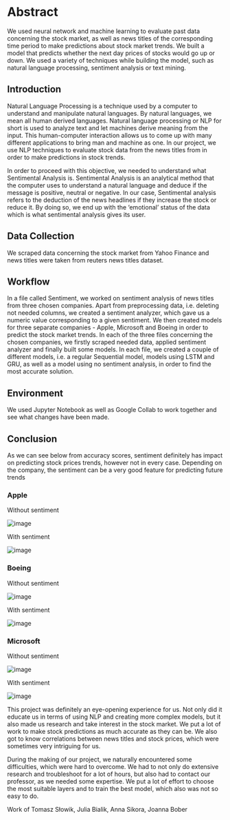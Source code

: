 
# Abstract
We used neural network and machine learning  to evaluate past data concerning the stock market, as well as news titles of the corresponding time period to make predictions about stock market trends. We built a model that predicts whether the next day prices of stocks would go up or down. We used a variety of techniques while building the model, such as natural language processing, sentiment analysis or text mining.

## Introduction
Natural Language Processing is a technique used by a computer to understand and manipulate natural languages. By natural languages, we mean all human derived languages. Natural language processing or NLP for short is used to analyze text and let machines derive meaning from the input. This human-computer interaction allows us to come up with many different applications to bring man and machine as one. In our project,  we use NLP techniques to evaluate stock data from the news titles from in order to make predictions in stock trends.

In order to proceed with this objective, we needed to understand what Sentimental Analysis is. Sentimental Analysis is an analytical method that the computer uses to understand a natural language and deduce if the message is positive, neutral or negative. In our case, Sentimental analysis refers to the deduction of the news headlines if they increase the stock or reduce it. By doing so, we end up with the ‘emotional’ status of the data which is what sentimental analysis gives its user.

## Data Collection
We scraped data concerning the stock market from Yahoo Finance and news titles were taken from reuters news titles dataset. 

## Workflow
In a file called Sentiment, we worked on sentiment analysis of news titles from three chosen companies. Apart from preprocessing data, i.e. deleting not needed columns, we created a sentiment analyzer, which gave us a numeric value corresponding to a given sentiment. We then created models for three separate companies - Apple, Microsoft and Boeing in order to predict the stock market trends. In each of the three files concerning the chosen companies, we firstly scraped needed data, applied sentiment analyzer and finally built some models. In each file, we created a couple of different models, i.e. a regular Sequential model, models using LSTM and GRU, as well as a model using no sentiment analysis, in order to find the most accurate solution.

## Environment
We used Jupyter Notebook as well as Google Collab to work together and see what changes have been made.

## Conclusion
As we can see below from accuracy scores, sentiment definitely has impact on predicting stock prices trends, however not in every case. Depending on the company, the sentiment can be a very good feature for predicting future trends

### Apple
Without sentiment 

![image](https://user-images.githubusercontent.com/58428501/80479529-6baad180-894f-11ea-923b-21aaacd0ba6a.png)


With sentiment 

![image](https://user-images.githubusercontent.com/58428501/80367788-f6c29380-888b-11ea-9c2d-d581f2618bf7.png)

### Boeing
Without sentiment

![image](https://user-images.githubusercontent.com/58428501/80367902-28d3f580-888c-11ea-9482-5ed60e062905.png)

With sentiment

![image](https://user-images.githubusercontent.com/58428501/80367951-3b4e2f00-888c-11ea-9451-da70644492c6.png)

### Microsoft
Without sentiment

![image](https://user-images.githubusercontent.com/58428501/80368025-5c168480-888c-11ea-9bcc-63f1814e1a39.png)

With sentiment

![image](https://user-images.githubusercontent.com/58428501/80368057-6afd3700-888c-11ea-9e01-ab68cbf64121.png)


This project was definitely an eye-opening experience for us. Not only did it educate us in terms of using NLP and creating more complex models, but it also made us research and take interest in the stock market. We put a lot of work to make stock predictions as much accurate as they can be. We also got to know correlations between news titles and stock prices, which were sometimes very intriguing for us.

During the making of our project, we naturally encountered some difficulties, which were hard to overcome. We had to not only do extensive research and troubleshoot for a lot of hours, but also had to contact our professor, as we needed some expertise. We put a lot of effort to choose the most suitable layers and to train the best model, which also was not so easy to do.

Work of Tomasz Słowik, Julia Bialik, Anna Sikora, Joanna Bober
